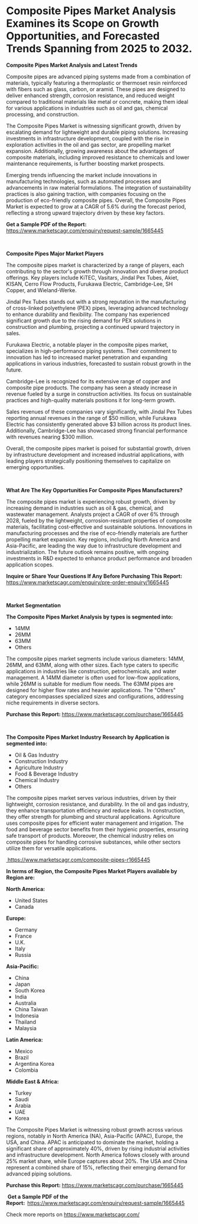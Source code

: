 <p><h1>Composite Pipes Market Analysis Examines its Scope on Growth Opportunities, and Forecasted Trends Spanning from 2025 to 2032.</h1></p><p><strong>Composite Pipes Market Analysis and Latest Trends</strong></p>
<p><p>Composite pipes are advanced piping systems made from a combination of materials, typically featuring a thermoplastic or thermoset resin reinforced with fibers such as glass, carbon, or aramid. These pipes are designed to deliver enhanced strength, corrosion resistance, and reduced weight compared to traditional materials like metal or concrete, making them ideal for various applications in industries such as oil and gas, chemical processing, and construction.</p><p>The Composite Pipes Market is witnessing significant growth, driven by escalating demand for lightweight and durable piping solutions. Increasing investments in infrastructure development, coupled with the rise in exploration activities in the oil and gas sector, are propelling market expansion. Additionally, growing awareness about the advantages of composite materials, including improved resistance to chemicals and lower maintenance requirements, is further boosting market prospects.</p><p>Emerging trends influencing the market include innovations in manufacturing technologies, such as automated processes and advancements in raw material formulations. The integration of sustainability practices is also gaining traction, with companies focusing on the production of eco-friendly composite pipes. Overall, the Composite Pipes Market is expected to grow at a CAGR of 5.6% during the forecast period, reflecting a strong upward trajectory driven by these key factors.</p></p>
<p><strong>Get a Sample PDF of the Report:&nbsp;</strong> <a href="https://www.marketscagr.com/enquiry/request-sample/1665445?utm_campaign=2987&utm_medium=2&utm_source=Github&utm_content=ia&utm_term=08042025&utm_id=composite-pipes">https://www.marketscagr.com/enquiry/request-sample/1665445</a></p>
<p>&nbsp;</p>
<p><strong>Composite Pipes Major Market Players</strong></p>
<p><p>The composite pipes market is characterized by a range of players, each contributing to the sector's growth through innovation and diverse product offerings. Key players include KiTEC, Vasitars, Jindal Pex Tubes, Akiet, KISAN, Cerro Flow Products, Furukawa Electric, Cambridge-Lee, SH Copper, and Wieland-Werke.</p><p>Jindal Pex Tubes stands out with a strong reputation in the manufacturing of cross-linked polyethylene (PEX) pipes, leveraging advanced technology to enhance durability and flexibility. The company has experienced significant growth due to the rising demand for PEX solutions in construction and plumbing, projecting a continued upward trajectory in sales.</p><p>Furukawa Electric, a notable player in the composite pipes market, specializes in high-performance piping systems. Their commitment to innovation has led to increased market penetration and expanding applications in various industries, forecasted to sustain robust growth in the future.</p><p>Cambridge-Lee is recognized for its extensive range of copper and composite pipe products. The company has seen a steady increase in revenue fueled by a surge in construction activities. Its focus on sustainable practices and high-quality materials positions it for long-term growth.</p><p>Sales revenues of these companies vary significantly, with Jindal Pex Tubes reporting annual revenues in the range of $50 million, while Furukawa Electric has consistently generated above $3 billion across its product lines. Additionally, Cambridge-Lee has showcased strong financial performance with revenues nearing $300 million.</p><p>Overall, the composite pipes market is poised for substantial growth, driven by infrastructure development and increased industrial applications, with leading players strategically positioning themselves to capitalize on emerging opportunities.</p></p>
<p>&nbsp;</p>
<p><strong>What Are The Key Opportunities For Composite Pipes Manufacturers?</strong></p>
<p><p>The composite pipes market is experiencing robust growth, driven by increasing demand in industries such as oil & gas, chemical, and wastewater management. Analysts project a CAGR of over 6% through 2028, fueled by the lightweight, corrosion-resistant properties of composite materials, facilitating cost-effective and sustainable solutions. Innovations in manufacturing processes and the rise of eco-friendly materials are further propelling market expansion. Key regions, including North America and Asia-Pacific, are leading the way due to infrastructure development and industrialization. The future outlook remains positive, with ongoing investments in R&D expected to enhance product performance and broaden application scopes.</p></p>
<p><strong>Inquire or Share Your Questions If Any Before Purchasing This Report:</strong> <a href="https://www.marketscagr.com/enquiry/pre-order-enquiry/1665445?utm_campaign=2987&utm_medium=2&utm_source=Github&utm_content=ia&utm_term=08042025&utm_id=composite-pipes">https://www.marketscagr.com/enquiry/pre-order-enquiry/1665445</a></p>
<p>&nbsp;</p>
<p><strong>Market Segmentation</strong></p>
<p><strong>The Composite Pipes Market Analysis by types is segmented into:</strong></p>
<p><ul><li>14MM</li><li>26MM</li><li>63MM</li><li>Others</li></ul></p>
<p><p>The composite pipes market segments include various diameters: 14MM, 26MM, and 63MM, along with other sizes. Each type caters to specific applications in industries like construction, petrochemicals, and water management. A 14MM diameter is often used for low-flow applications, while 26MM is suitable for medium flow needs. The 63MM pipes are designed for higher flow rates and heavier applications. The "Others" category encompasses specialized sizes and configurations, addressing niche requirements in diverse sectors.</p></p>
<p><strong>Purchase this Report:&nbsp;</strong><a href="https://www.marketscagr.com/purchase/1665445?utm_campaign=2987&utm_medium=2&utm_source=Github&utm_content=ia&utm_term=08042025&utm_id=composite-pipes">https://www.marketscagr.com/purchase/1665445</a></p>
<p>&nbsp;</p>
<p><strong>The Composite Pipes Market Industry Research by Application is segmented into:</strong></p>
<p><ul><li>Oil & Gas Industry</li><li>Construction Industry</li><li>Agriculture Industry</li><li>Food & Beverage Industry</li><li>Chemical Industry</li><li>Others</li></ul></p>
<p><p>The composite pipes market serves various industries, driven by their lightweight, corrosion resistance, and durability. In the oil and gas industry, they enhance transportation efficiency and reduce leaks. In construction, they offer strength for plumbing and structural applications. Agriculture uses composite pipes for efficient water management and irrigation. The food and beverage sector benefits from their hygienic properties, ensuring safe transport of products. Moreover, the chemical industry relies on composite pipes for handling corrosive substances, while other sectors utilize them for versatile applications.</p></p>
<p><a href="https://www.marketscagr.com/composite-pipes-r1665445?utm_campaign=2987&utm_medium=2&utm_source=Github&utm_content=ia&utm_term=08042025&utm_id=composite-pipes">&nbsp;https://www.marketscagr.com/composite-pipes-r1665445</a></p>
<p><strong>In terms of Region, the Composite Pipes Market Players available by Region are:</strong></p>
<p>
    <p> <strong> North America: </strong>
        <ul>
            <li>United States</li>
            <li>Canada</li>
        </ul>
        </p> 
    <p> <strong> Europe: </strong>
        <ul>
            <li>Germany</li>
            <li>France</li>
            <li>U.K.</li>
            <li>Italy</li>
            <li>Russia</li>
        </ul>
        </p> 
    <p> <strong> Asia-Pacific: </strong>
        <ul>
            <li>China</li>
            <li>Japan</li>
            <li>South Korea</li>
            <li>India</li>
            <li>Australia</li>
            <li>China Taiwan</li>
            <li>Indonesia</li>
            <li>Thailand</li>
            <li>Malaysia</li>
        </ul>
        </p> 
    <p> <strong> Latin America: </strong>
        <ul>
            <li>Mexico</li>
            <li>Brazil</li>
            <li>Argentina Korea</li>
            <li>Colombia</li>
        </ul>
        </p> 
    <p> <strong> Middle East & Africa: </strong>
        <ul>
            <li>Turkey</li>
            <li>Saudi</li>
            <li>Arabia</li>
            <li>UAE</li>
            <li>Korea</li>
        </ul>
    </p>
    </p>
<p><p>The Composite Pipes Market is witnessing robust growth across various regions, notably in North America (NA), Asia-Pacific (APAC), Europe, the USA, and China. APAC is anticipated to dominate the market, holding a significant share of approximately 40%, driven by rising industrial activities and infrastructure development. North America follows closely with around 25% market share, while Europe captures about 20%. The USA and China represent a combined share of 15%, reflecting their emerging demand for advanced piping solutions.</p></p>
<p><strong>Purchase this Report: </strong><a href="https://www.marketscagr.com/purchase/1665445?utm_campaign=2987&utm_medium=2&utm_source=Github&utm_content=ia&utm_term=08042025&utm_id=composite-pipes">https://www.marketscagr.com/purchase/1665445</a></p>
<p>&nbsp;<strong>Get a Sample PDF of the Report:&nbsp;&nbsp;</strong><a href="https://www.marketscagr.com/enquiry/request-sample/1665445?utm_campaign=2987&utm_medium=2&utm_source=Github&utm_content=ia&utm_term=08042025&utm_id=composite-pipes">https://www.marketscagr.com/enquiry/request-sample/1665445</a></p>
<p><strong></strong></p>
<p>Check more reports on <a href="https://www.marketscagr.com/?utm_campaign=2987&utm_medium=2&utm_source=Github&utm_content=ia&utm_term=08042025&utm_id=composite-pipes">https://www.marketscagr.com/</a></p>